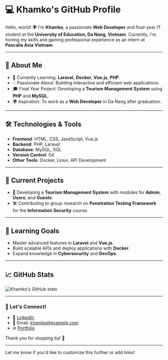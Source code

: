 # 💻 Khamko's GitHub Profile  

Hello, world! 🌍 I'm **Khamko**, a passionate **Web Developer** and final-year IT student at the **University of Education, Da Nang, Vietnam**. Currently, I'm honing my skills and gaining professional experience as an intern at **Pascalia Asia Vietnam**.  

---

## 🚀 About Me  
- 🌱 Currently Learning: **Laravel**, **Docker**, **Vue.js**, **PHP**.  
- 💡 Passionate About: Building interactive and efficient web applications.  
- 🎓 Final Year Project: Developing a **Tourism Management System** using **PHP** and **MySQL**.  
- 🌍 Aspiration: To work as a **Web Developer** in Da Nang after graduation.  

---

## 🛠️ Technologies & Tools  
- **Frontend**: HTML, CSS, JavaScript, Vue.js  
- **Backend**: PHP, Laravel  
- **Database**: MySQL, SQL  
- **Version Control**: Git  
- **Other Tools**: Docker, Linux, API Development  

---

## 📂 Current Projects  
- 🌟 Developing a **Tourism Management System** with modules for **Admin**, **Users**, and **Guests**.  
- 🛠️ Contributing to group research on **Penetration Testing Framework** for the **Information Security** course.  

---

## 📖 Learning Goals  
- Master advanced features in **Laravel** and **Vue.js**.  
- Build scalable APIs and deploy applications with **Docker**.  
- Expand knowledge in **Cybersecurity** and **DevOps**.  

---

## 📈 GitHub Stats  
![Khamko's GitHub stats](https://github-readme-stats.vercel.app/api?username=khamko&show_icons=true&theme=radical)  

---

### 🤝 Let's Connect!  
- 💼 [LinkedIn](#)  
- 📧 Email: khamko@example.com  
- 🌐 [Portfolio](#)  

Thank you for stopping by! 🚀  

---

Let me know if you'd like to customize this further or add links!
